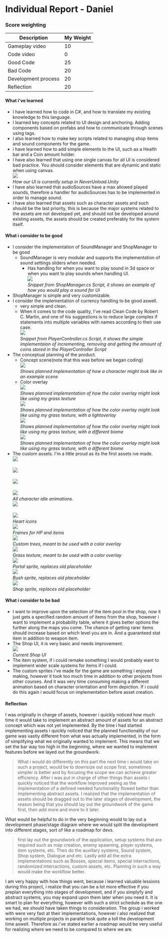 # Individual Report - Daniel
### Score weighting
|Description | My Weight |
|----|----|
|Gameplay video | 10 |
|Code video | 0 |
|Good Code  | 25 |
|Bad Code | 20 |
|Development process | 20 |
|Reflection | 20 |
#### What i've learned
- I have learned how to code in C#, and how to translate my existing knowledge to this language.
- I learned key concepts related to UI design and anchoring. Adding components based on prefabs and how to communicate through scenes using tags.
- I also learned how to make key scripts related to managing shop items and sound components for the game.
- i have learned how to add simple elements to the UI, such as a Health bar and a Coin amount holder.
- I have also learned that using one single canvas for all UI is considered bad practice. You should consider elements that are dynamic and static when using canvas.
<br>![](https://github.com/AxelJacobsen/FolkHorror/blob/main/Reports/Images/daniel_ui_structure.png)<br>
*How our UI is currently setup in NeverUnload.Unity*
- I have also learned that audioSources have a max allowed played sounds, therefore a handler for audioSources has to be implemented in order to manage sound.
- I have also learned that assets such as character assets and such should be the last priority, this is because the major systems related to the assets are not developed yet, and should not be developed around existing assets, the assets should be created preferably for the system itself.

#### What i consider to be good
- I consider the implementation of SoundManager and ShopManager to be good
	- SoundManager is very modular and supports the implementation of sound settings sliders when needed.
		- Has handling for when you want to play sound in 3d space or when you want to play sounds when handling UI.
<br>![](https://github.com/AxelJacobsen/FolkHorror/blob/main/Reports/Images/daniel_soundmanager_example.png)<br>
*Snippet from ShopManager.cs Script, it shows an example of how you would play a sound for UI* 
- ShopManager is simple and very customizable.
- I consider the implementation of currency handling to be good aswell.
	- very simple and clean.
	- When it comes to the code quality, I've read Clean Code by Robert C. Martin, and one of his suggestions is to reduce large complex if statements into multiple variables with names according to their use case.
<br>![](https://github.com/AxelJacobsen/FolkHorror/blob/main/Reports/Images/daniel_coinhandler.png)<br>
*Snippet from PlayerController.cs Script, it shows the simple implementaion of incrementing, removing and getting the amount of coins stored in the PlayerController Script* 
- The conceptual planning of the product.
	- Concept scene(note that this was before we began coding)
	<br>![](https://github.com/AxelJacobsen/FolkHorror/blob/main/Reports/Images/daniel_concept_art.jpg)<br>
	*Shows planned implementation of how a character might look like in an example scene*
	- Color overlay
	<br>![](https://github.com/AxelJacobsen/FolkHorror/blob/main/Reports/Images/daniel_grass_overlay_concept.png)<br>
	*Shows planned implementation of how the color overlay might look like using my grass texture*
	<br>![](https://github.com/AxelJacobsen/FolkHorror/blob/main/Reports/Images/daniel_grass_light_overlay_concept.png)<br>
	*Shows planned implementation of how the color overlay might look like using my grass texture, with a lightoverlay*
	<br>![](https://github.com/AxelJacobsen/FolkHorror/blob/main/Reports/Images/daniel_biome_concept_grass.jpg)<br>
	*Shows planned implementation of how the color overlay might look like using my grass texture, with a different biome*
	<br>![](https://github.com/AxelJacobsen/FolkHorror/blob/main/Reports/Images/daniel_biome_concept_grass_2.jpg)<br>
	*Shows planned implementation of how the color overlay might look like using my grass texture, with a different biome*
- The custom assets. I'm a little proud as its the first assets ive made.
<br>![](https://github.com/AxelJacobsen/FolkHorror/blob/main/Reports/Images/daniel_idle_back.png)<br>
<br>![](https://github.com/AxelJacobsen/FolkHorror/blob/main/Reports/Images/daniel_idle_front.png)<br>
<br>![](https://github.com/AxelJacobsen/FolkHorror/blob/main/Reports/Images/daniel_side_left-sheet.png)<br>
<br>![](https://github.com/AxelJacobsen/FolkHorror/blob/main/Reports/Images/daniel_side_right-sheet.png)<br>
*All character idle animations.*
<br>![](https://github.com/AxelJacobsen/FolkHorror/blob/main/Reports/Images/daniel_heartIcon.png)<br>
<br>![](https://github.com/AxelJacobsen/FolkHorror/blob/main/Reports/Images/daniel_heartSingle.png)<br>
*Heart icons*
<br>![](https://github.com/AxelJacobsen/FolkHorror/blob/main/Reports/Images/daniel_border.png)<br>
*Frames for HP and items*
<br>![](https://github.com/AxelJacobsen/FolkHorror/blob/main/Reports/Images/daniel_boreal.png)<br>
*Custom trees, meant to be used with a color overlay*
<br>![](https://github.com/AxelJacobsen/FolkHorror/blob/main/Reports/Images/daniel_grass.png)<br>
*Grass texture, meant to be used with a color overlay*
<br>![](https://github.com/AxelJacobsen/FolkHorror/blob/main/Reports/Images/portal.png)<br>
*Portal sprite, replaces old placeholder*
<br>![](https://github.com/AxelJacobsen/FolkHorror/blob/main/Reports/Images/bush.png)<br>
*Bush sprite, replaces old placeholder*
<br>![](https://github.com/AxelJacobsen/FolkHorror/blob/main/Reports/Images/ItemPng.png)<br>
*Shop sprite, replaces old placeholder*
#### What i consider to be bad
- I want to improve upon the selection of the item pool in the shop, now it just gets a specified random amount of items from the shop, however i want to implement a probability table, where it gives better options the further along the maps you come. The chance of getting rarer items should increase based on which level you are in. And a guaranteed stat item in addition to weapon item.
- The Shop UI, it is very basic and needs improvement.
<br>![](https://github.com/AxelJacobsen/FolkHorror/blob/main/Reports/Images/daniel_shop_example.png)<br>
*Current Shop UI*
- The item system, if i could remake something I would probably want to implement wider scale systems for items if i could.
- The custom sprites i've made for the game are something i enjoyed making, however it took too much time in addition to other projects from other courses. And it was very time consuming making a different animation based on character orientation and form depiction. If i could do this again i would focus on implementation before asset creation.
#### Reflection
I was originally in charge of assets, however i quickly noticed how much time it would take to implement an abstract amount of assets for an abstract concept which was not yet implemented. By the time i had started implementing assets i quickly noticed that the planned functionality of our game was vastly different from what was actually implemented, in the form of simplifying what we originally wanted to implement. This means that we set the bar way too high in the beginning, where we wanted to implement features before we layed out the groundwork.
> What i would do differently on this part the next time i would take on such a project, would be to downsize out scope first, sometimes simpler is better and by focusing the scope we can achieve greater efficiency. 
After i was put in charge of other things than assets i quickly noticed that the workflow improved seeing as the implementation of a defined needed functionality flowed better than implementing abstract assets. 
> I realized that the implementation of assets should be dragged out to the later stages of development, the reason being that you should lay out the groundwork of the game first, then add more and more to it later.

What would be helpful to do in the very beginning would to lay out a development phase/stage diagram where we would split the development into different stages, sort of like a roadmap for devs.
> first lay out the groundwork of the application, setup systems that are required such as map creation, enemy spawning, player systems, item systems, etc. Then do the auxillary systems, Sound system, Shop system, Dialogue and etc. Lastly add all the extra implementations such as Bosses, special items, special interractions, randomized interractions, custom assets, etc. Planning in such a way would make the workflow better.

I am very happy with how things went, because i learned valuable lessions during this project, i realize that you can be a lot more effective if you preplan everything into stages of development, and if you simplyfy and abstract systems, you may expand upon them later when you need it. It is smart to plan for everything, however with such a strict schedule as the one we had, we should have taken things to consideration.
The group i worked with were very fast at their implementations, however i also realized that working on multiple projects in parallel took quite a toll the development time aswell. Therefore as i've stated earlier a roadmap would be very useful for realizing where we need to be compared to where we are.

